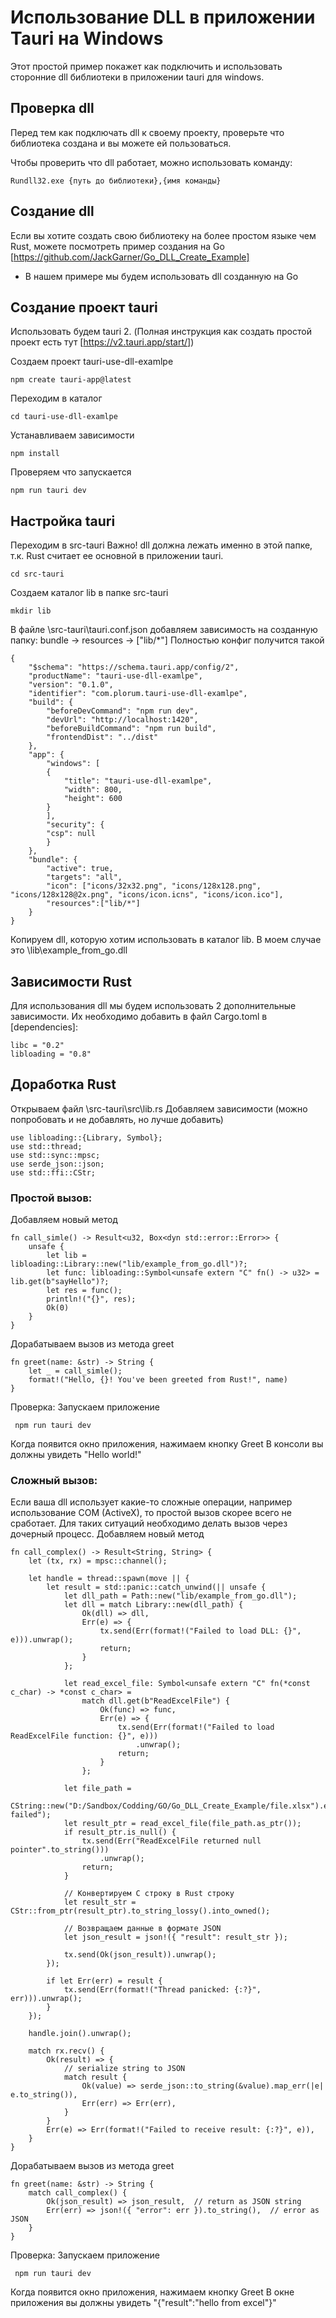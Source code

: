 # Использование DLL в приложении Tauri на Windows

Этот простой пример покажет как подключить и использовать сторонние dll библиотеки в приложении tauri для windows.

## Проверка dll

Перед тем как подключать dll к своему проекту, проверьте что библиотека создана и вы можете ей пользоваться.

Чтобы проверить что dll работает, можно использовать команду:
    
    Rundll32.exe {путь до библиотеки},{имя команды}

## Создание dll

Если вы хотите создать свою библиотеку на более простом языке чем Rust, можете посмотреть пример создания на Go [https://github.com/JackGarner/Go_DLL_Create_Example]

* В нашем примере мы будем использовать dll созданную на Go

## Создание проект tauri

Использовать будем tauri 2. (Полная инструкция как создать простой проект есть тут [https://v2.tauri.app/start/])

Создаем проект tauri-use-dll-examlpe

    npm create tauri-app@latest

Переходим в каталог

    cd tauri-use-dll-examlpe

Устанавливаем зависимости 

    npm install

Проверяем что запускается

    npm run tauri dev

## Настройка tauri
Переходим в src-tauri
Важно! dll должна лежать именно в этой папке, т.к. Rust считает ее основной в приложении tauri.

    cd src-tauri

Создаем каталог lib в папке src-tauri

    mkdir lib

В файле \src-tauri\tauri.conf.json добавляем зависимость на созданную папку: bundle -> resources -> ["lib/*"]
Полностью конфиг получится такой

    {
        "$schema": "https://schema.tauri.app/config/2",
        "productName": "tauri-use-dll-examlpe",
        "version": "0.1.0",
        "identifier": "com.plorum.tauri-use-dll-examlpe",
        "build": {
            "beforeDevCommand": "npm run dev",
            "devUrl": "http://localhost:1420",
            "beforeBuildCommand": "npm run build",
            "frontendDist": "../dist"
        },
        "app": {
            "windows": [
            {
                "title": "tauri-use-dll-examlpe",
                "width": 800,
                "height": 600
            }
            ],
            "security": {
            "csp": null
            }
        },
        "bundle": {
            "active": true,
            "targets": "all",
            "icon": ["icons/32x32.png", "icons/128x128.png", "icons/128x128@2x.png", "icons/icon.icns", "icons/icon.ico"],
            "resources":["lib/*"]
        }
    }

Копируем dll, которую хотим использовать в каталог lib.
В моем случае это \lib\example_from_go.dll

## Зависимости Rust
Для использования dll мы будем использовать 2 дополнительные зависимости. Их необходимо добавить в файл Cargo.toml в [dependencies]:

    libc = "0.2"
    libloading = "0.8"

## Доработка Rust
Открываем файл \src-tauri\src\lib.rs
Добавляем зависимости (можно попробовать и не добавлять, но лучше добавить)
    
    use libloading::{Library, Symbol};
    use std::thread;
    use std::sync::mpsc;
    use serde_json::json;
    use std::ffi::CStr;

### Простой вызов: 
Добавляем новый метод

    fn call_simle() -> Result<u32, Box<dyn std::error::Error>> {
        unsafe {
            let lib = libloading::Library::new("lib/example_from_go.dll")?;
            let func: libloading::Symbol<unsafe extern "C" fn() -> u32> = lib.get(b"sayHello")?;
            let res = func();
            println!("{}", res);
            Ok(0)
        }
    }

Дорабатываем вызов из метода greet

    fn greet(name: &str) -> String {
        let _ = call_simle();
        format!("Hello, {}! You've been greeted from Rust!", name)
    }

Проверка:
Запускаем приложение 

     npm run tauri dev

Когда появится окно приложения, нажимаем кнопку Greet
В консоли вы должны увидеть "Hello world!"

### Сложный вызов: 
Если ваша dll использует какие-то сложные операции, например использование COM (ActiveX), то простой вызов скорее всего не сработает. Для таких ситуаций необходимо делать вызов через дочерный процесс.
Добавляем новый метод

    fn call_complex() -> Result<String, String> {
        let (tx, rx) = mpsc::channel();

        let handle = thread::spawn(move || {
            let result = std::panic::catch_unwind(|| unsafe {
                let dll_path = Path::new("lib/example_from_go.dll");
                let dll = match Library::new(dll_path) {
                    Ok(dll) => dll,
                    Err(e) => {
                        tx.send(Err(format!("Failed to load DLL: {}", e))).unwrap();
                        return;
                    }
                };

                let read_excel_file: Symbol<unsafe extern "C" fn(*const c_char) -> *const c_char> =
                    match dll.get(b"ReadExcelFile") {
                        Ok(func) => func,
                        Err(e) => {
                            tx.send(Err(format!("Failed to load ReadExcelFile function: {}", e)))
                                .unwrap();
                            return;
                        }
                    };

                let file_path =
                    CString::new("D:/Sandbox/Codding/GO/Go_DLL_Create_Example/file.xlsx").expect("CString::new failed");
                let result_ptr = read_excel_file(file_path.as_ptr());
                if result_ptr.is_null() {
                    tx.send(Err("ReadExcelFile returned null pointer".to_string()))
                        .unwrap();
                    return;
                }

                // Конвертируем C строку в Rust строку
                let result_str = CStr::from_ptr(result_ptr).to_string_lossy().into_owned();

                // Возвращаем данные в формате JSON
                let json_result = json!({ "result": result_str });

                tx.send(Ok(json_result)).unwrap();
            });

            if let Err(err) = result {
                tx.send(Err(format!("Thread panicked: {:?}", err))).unwrap();
            }
        });

        handle.join().unwrap();

        match rx.recv() {
            Ok(result) => {
                // serialize string to JSON
                match result {
                    Ok(value) => serde_json::to_string(&value).map_err(|e| e.to_string()),
                    Err(err) => Err(err),
                }
            }
            Err(e) => Err(format!("Failed to receive result: {:?}", e)),
        }
    }

Дорабатываем вызов из метода greet

    fn greet(name: &str) -> String {
        match call_complex() {
            Ok(json_result) => json_result,  // return as JSON string
            Err(err) => json!({ "error": err }).to_string(),  // error as JSON
        }
    }

Проверка:
Запускаем приложение 

     npm run tauri dev

Когда появится окно приложения, нажимаем кнопку Greet
В окне приложения вы должны увидеть "{"result":"hello from excel"}"
